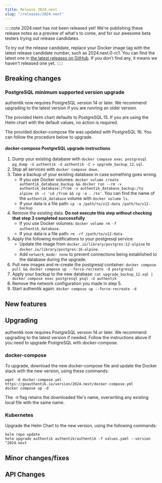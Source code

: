 ```yaml
---
title: Release 2024.next
slug: "/releases/2024.next"
---
```


:::::note
2024.next has not been released yet! We're publishing these release notes as a preview of what's to come, and for our awesome beta testers trying out release candidates.

To try out the release candidate, replace your Docker image tag with the latest release candidate number, such as 2024.next.0-rc1. You can find the latest one in [the latest releases on GitHub](https://github.com/goauthentik/authentik/releases). If you don't find any, it means we haven't released one yet.
:::::

## Breaking changes

### PostgreSQL minimum supported version upgrade

authentik now requires PostgreSQL version 14 or later. We recommend upgrading to the latest version if you are running an older version.

The provided Helm chart defaults to PostgreSQL 15. If you are using the Helm chart with the default values, no action is required.

The provided docker-compose file was updated with PostgreSQL 16. You can follow the procedure below to upgrade.

#### docker-compose PostgreSQL upgrade instructions

1. Dump your existing database with `docker compose exec postgresql pg_dump -U authentik -d authentik -C > upgrade_backup_12.sql`.
2. Stop all services with `docker compose down`.
3. Take a backup of your existing database in case something goes wrong.
    - If you use Docker volumes: `docker volume create authentik_database_backup && docker run --rm -v authentik_database:/from -v authentik_database_backup:/to alpine sh -c 'cd /from && cp -a . /to'`. You can find the name of the `authentik_database` volume with `docker volume ls`.
    - If your data is a file path: `cp -a /path/to/v12-data /path/to/v12-backup`
4. Remove the existing data. **Do not execute this step without checking that step 3 completed successfully**
    - If you use Docker volumes: `docker volume rm -f authentik_database`.
    - If your data is a file path: `rm -rf /path/to/v12-data`
5. Apply the following modifications to your postgresql service:
    - Update the image from `docker.io/library/postgres:12-alpine` to `docker.io/library/postgres:16-alpine`.
    - Add `network_mode: none` to prevent connections being established to the database during the upgrade.
6. Pull new images and re-create the postgresql container: `docker compose pull && docker compose up --force-recreate -d postgresql`
7. Apply your backup to the new database: `cat upgrade_backup_12.sql | docker compose exec postgresql psql -U authentik`
8. Remove the network configuration you made in step 5.
9. Start authentik again: `docker compose up --force-recreate -d`

## New features

## Upgrading

authentik now requires PostgreSQL version 14 or later. We recommend upgrading to the latest version if needed. Follow the instructions above if you need to upgrade PostgreSQL with docker-compose.

### docker-compose

To upgrade, download the new docker-compose file and update the Docker stack with the new version, using these commands:

```shell
wget -O docker-compose.yml https://goauthentik.io/version/2024.next/docker-compose.yml
docker compose up -d
```

The `-O` flag retains the downloaded file's name, overwriting any existing local file with the same name.

### Kubernetes

Upgrade the Helm Chart to the new version, using the following commands:

```shell
helm repo update
helm upgrade authentik authentik/authentik -f values.yaml --version ^2024.next
```

## Minor changes/fixes

<!-- _Insert the output of `make gen-changelog` here_ -->

## API Changes

<!-- _Insert output of `make gen-diff` here_ -->
